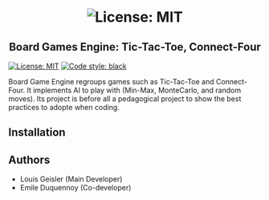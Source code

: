 <h1 align="center"><img alt="License: MIT" src="https://upload.wikimedia.org/wikipedia/commons/3/32/Tic_tac_toe.svg"></h1>

<h2 align="center">Board Games Engine: Tic-Tac-Toe, Connect-Four</h2>

<p>
    <a href="https://github.com/louisgeisler/Board_Games_Engine_TicTacToe_and_ConnectFour2/blob/main/LICENSE.md"><img alt="License: MIT" src="https://black.readthedocs.io/en/stable/_static/license.svg"></a>
    <a href="https://github.com/psf/black"><img alt="Code style: black" src="https://img.shields.io/badge/code%20style-black-000000.svg"></a>
</p>

Board Game Engine regroups games such as Tic-Tac-Toe and Connect-Four.
It implements AI to play with (Min-Max, MonteCarlo, and random moves).
Its project is before all a pedagogical project to show the best practices to adopte when coding.

## Installation


## Authors

 - Louis Geisler (Main Developer)
 - Emile Duquennoy (Co-developer)

